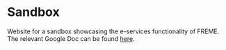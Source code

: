 # Sandbox

Website for a sandbox showcasing the e-services functionality of FREME. The relevant Google Doc can be found [here](https://drive.google.com/open?id=10cqbdtZFkT4KOfya2uQGAP6HSAO5_NxdspmwaZvWU6o&authuser=0).